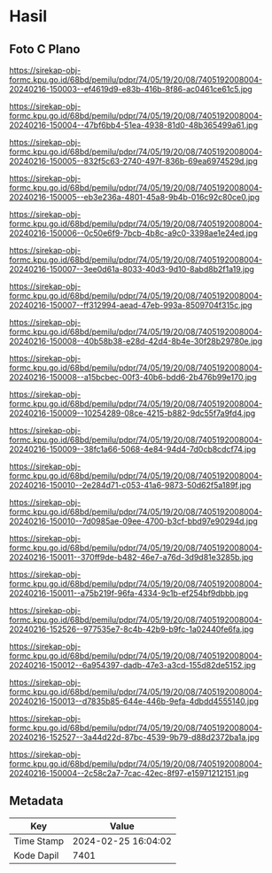# Hasil

## Foto C Plano

https://sirekap-obj-formc.kpu.go.id/68bd/pemilu/pdpr/74/05/19/20/08/7405192008004-20240216-150003--ef4619d9-e83b-416b-8f86-ac0461ce61c5.jpg

https://sirekap-obj-formc.kpu.go.id/68bd/pemilu/pdpr/74/05/19/20/08/7405192008004-20240216-150004--47bf6bb4-51ea-4938-81d0-48b365499a61.jpg

https://sirekap-obj-formc.kpu.go.id/68bd/pemilu/pdpr/74/05/19/20/08/7405192008004-20240216-150005--832f5c63-2740-497f-836b-69ea6974529d.jpg

https://sirekap-obj-formc.kpu.go.id/68bd/pemilu/pdpr/74/05/19/20/08/7405192008004-20240216-150005--eb3e236a-4801-45a8-9b4b-016c92c80ce0.jpg

https://sirekap-obj-formc.kpu.go.id/68bd/pemilu/pdpr/74/05/19/20/08/7405192008004-20240216-150006--0c50e6f9-7bcb-4b8c-a9c0-3398ae1e24ed.jpg

https://sirekap-obj-formc.kpu.go.id/68bd/pemilu/pdpr/74/05/19/20/08/7405192008004-20240216-150007--3ee0d61a-8033-40d3-9d10-8abd8b2f1a19.jpg

https://sirekap-obj-formc.kpu.go.id/68bd/pemilu/pdpr/74/05/19/20/08/7405192008004-20240216-150007--ff312994-aead-47eb-993a-8509704f315c.jpg

https://sirekap-obj-formc.kpu.go.id/68bd/pemilu/pdpr/74/05/19/20/08/7405192008004-20240216-150008--40b58b38-e28d-42d4-8b4e-30f28b29780e.jpg

https://sirekap-obj-formc.kpu.go.id/68bd/pemilu/pdpr/74/05/19/20/08/7405192008004-20240216-150008--a15bcbec-00f3-40b6-bdd6-2b476b99e170.jpg

https://sirekap-obj-formc.kpu.go.id/68bd/pemilu/pdpr/74/05/19/20/08/7405192008004-20240216-150009--10254289-08ce-4215-b882-9dc55f7a9fd4.jpg

https://sirekap-obj-formc.kpu.go.id/68bd/pemilu/pdpr/74/05/19/20/08/7405192008004-20240216-150009--38fc1a66-5068-4e84-94d4-7d0cb8cdcf74.jpg

https://sirekap-obj-formc.kpu.go.id/68bd/pemilu/pdpr/74/05/19/20/08/7405192008004-20240216-150010--2e284d71-c053-41a6-9873-50d62f5a189f.jpg

https://sirekap-obj-formc.kpu.go.id/68bd/pemilu/pdpr/74/05/19/20/08/7405192008004-20240216-150010--7d0985ae-09ee-4700-b3cf-bbd97e90294d.jpg

https://sirekap-obj-formc.kpu.go.id/68bd/pemilu/pdpr/74/05/19/20/08/7405192008004-20240216-150011--370ff9de-b482-46e7-a76d-3d9d81e3285b.jpg

https://sirekap-obj-formc.kpu.go.id/68bd/pemilu/pdpr/74/05/19/20/08/7405192008004-20240216-150011--a75b219f-96fa-4334-9c1b-ef254bf9dbbb.jpg

https://sirekap-obj-formc.kpu.go.id/68bd/pemilu/pdpr/74/05/19/20/08/7405192008004-20240216-152526--977535e7-8c4b-42b9-b9fc-1a02440fe6fa.jpg

https://sirekap-obj-formc.kpu.go.id/68bd/pemilu/pdpr/74/05/19/20/08/7405192008004-20240216-150012--6a954397-dadb-47e3-a3cd-155d82de5152.jpg

https://sirekap-obj-formc.kpu.go.id/68bd/pemilu/pdpr/74/05/19/20/08/7405192008004-20240216-150013--d7835b85-644e-446b-9efa-4dbdd4555140.jpg

https://sirekap-obj-formc.kpu.go.id/68bd/pemilu/pdpr/74/05/19/20/08/7405192008004-20240216-152527--3a44d22d-87bc-4539-9b79-d88d2372ba1a.jpg

https://sirekap-obj-formc.kpu.go.id/68bd/pemilu/pdpr/74/05/19/20/08/7405192008004-20240216-150004--2c58c2a7-7cac-42ec-8f97-e15971212151.jpg


## Metadata

| Key        | Value               |
| ---------- | ------------------- |
| Time Stamp | 2024-02-25 16:04:02 |
| Kode Dapil | 7401                |



